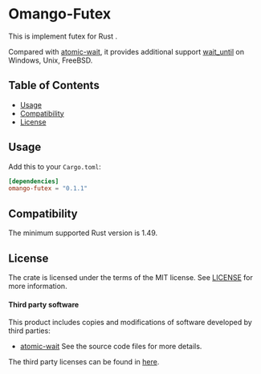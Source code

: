 # Omango-Futex

This is implement futex for Rust .<br />

Compared with [atomic-wait](https://github.com/m-ou-se/atomic-wait/blob/main),
it provides additional support [wait_until](https://github.com/tqtrungse/omango-futex/blob/master/src/lib.rs#L56)
on Windows, Unix, FreeBSD.

## Table of Contents

- [Usage](#usage)
- [Compatibility](#compatibility)
- [License](#license)

## Usage

Add this to your `Cargo.toml`:
```toml
[dependencies]
omango-futex = "0.1.1"
```

## Compatibility

The minimum supported Rust version is 1.49.

## License

The crate is licensed under the terms of the MIT
license. See [LICENSE](LICENSE) for more information.

#### Third party software

This product includes copies and modifications of software developed by third parties:

* [atomic-wait](https://github.com/m-ou-se/atomic-wait/blob/main)
See the source code files for more details.

The third party licenses can be found in [here](https://github.com/m-ou-se/atomic-wait/blob/main/LICENSE).
